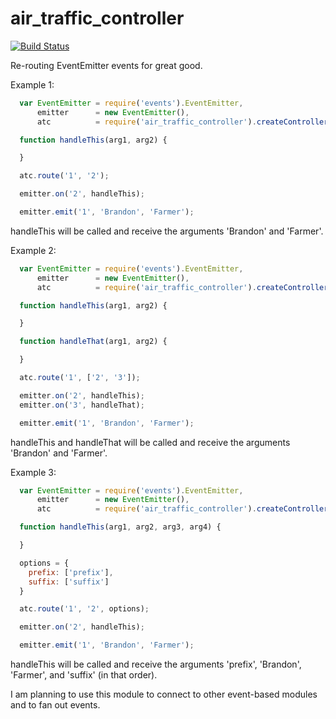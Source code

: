 air_traffic_controller
======================

[![Build Status](https://travis-ci.org/bthesorceror/air_traffic_controller.png)](https://travis-ci.org/bthesorceror/air_traffic_controller)

Re-routing EventEmitter events for great good.

Example 1:

```javascript
  var EventEmitter = require('events').EventEmitter,
      emitter      = new EventEmitter(),
      atc          = require('air_traffic_controller').createController(emitter);

  function handleThis(arg1, arg2) {

  }

  atc.route('1', '2');

  emitter.on('2', handleThis);

  emitter.emit('1', 'Brandon', 'Farmer');
```

handleThis will be called and receive the arguments 'Brandon' and 'Farmer'.

Example 2:

```javascript
  var EventEmitter = require('events').EventEmitter,
      emitter      = new EventEmitter(),
      atc          = require('air_traffic_controller').createController(emitter);

  function handleThis(arg1, arg2) {

  }

  function handleThat(arg1, arg2) {

  }

  atc.route('1', ['2', '3']);

  emitter.on('2', handleThis);
  emitter.on('3', handleThat);

  emitter.emit('1', 'Brandon', 'Farmer');
```

handleThis and handleThat will be called and receive the arguments 'Brandon' and 'Farmer'.

Example 3:

```javascript
  var EventEmitter = require('events').EventEmitter,
      emitter      = new EventEmitter(),
      atc          = require('air_traffic_controller').createController(emitter);

  function handleThis(arg1, arg2, arg3, arg4) {

  }

  options = {
    prefix: ['prefix'],
    suffix: ['suffix']
  }

  atc.route('1', '2', options);

  emitter.on('2', handleThis);

  emitter.emit('1', 'Brandon', 'Farmer');
```

handleThis will be called and receive the arguments 'prefix', 'Brandon', 'Farmer', and 'suffix' (in that order).

I am planning to use this module to connect to other event-based modules and to fan out events.
